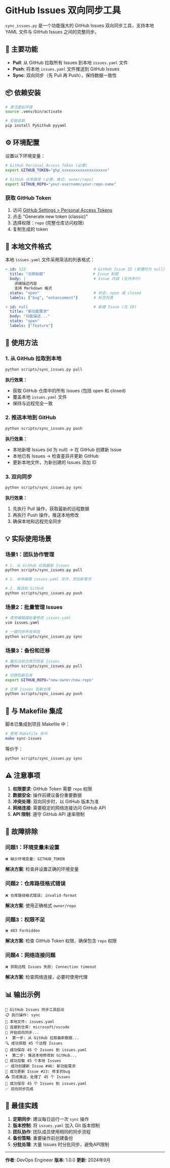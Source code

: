 # GitHub Issues 双向同步工具

`sync_issues.py` 是一个功能强大的 GitHub Issues 双向同步工具，支持本地 YAML 文件与 GitHub Issues 之间的完整同步。

## 🌟 主要功能

- **Pull**: 从 GitHub 拉取所有 Issues 到本地 `issues.yaml` 文件
- **Push**: 将本地 `issues.yaml` 文件推送到 GitHub Issues
- **Sync**: 双向同步（先 Pull 再 Push），保持数据一致性

## 📦 依赖安装

```bash
# 激活虚拟环境
source .venv/bin/activate

# 安装依赖
pip install PyGithub pyyaml
```

## ⚙️ 环境配置

设置以下环境变量：

```bash
# GitHub Personal Access Token (必需)
export GITHUB_TOKEN="ghp_xxxxxxxxxxxxxxxxxxxx"

# GitHub 仓库路径 (必需，格式: owner/repo)
export GITHUB_REPO="your-username/your-repo-name"
```

### 获取 GitHub Token

1. 访问 [GitHub Settings > Personal Access Tokens](https://github.com/settings/tokens)
2. 点击 "Generate new token (classic)"
3. 选择权限：`repo` (完整仓库访问权限)
4. 复制生成的 token

## 📄 本地文件格式

本地 `issues.yaml` 文件采用简洁的列表格式：

```yaml
- id: 123                              # GitHub Issue ID (新建时为 null)
  title: "示例标题"                     # Issue 标题
  body: |                              # Issue 内容 (支持多行)
    详细描述内容
    支持 Markdown 格式
  state: "open"                        # 状态: open 或 closed
  labels: ["bug", "enhancement"]       # 标签列表

- id: null                             # 新建 Issue (无 ID)
  title: "新功能需求"
  body: "功能描述..."
  state: "open"
  labels: ["feature"]
```

## 🚀 使用方法

### 1. 从 GitHub 拉取到本地

```bash
python scripts/sync_issues.py pull
```

**执行效果：**

- 获取 GitHub 仓库中的所有 Issues (包括 open 和 closed)
- 覆盖本地 `issues.yaml` 文件
- 保持与远程完全一致

### 2. 推送本地到 GitHub

```bash
python scripts/sync_issues.py push
```

**执行效果：**

- 本地新增 Issues (id 为 null) → 在 GitHub 创建新 Issue
- 本地已有 Issues → 检查差异并更新 GitHub
- 更新本地文件，为新创建的 Issues 添加 ID

### 3. 双向同步

```bash
python scripts/sync_issues.py sync
```

**执行效果：**

1. 先执行 Pull 操作，获取最新的远程数据
2. 再执行 Push 操作，推送本地修改
3. 确保本地和远程完全同步

## 💡 实际使用场景

### 场景1：团队协作管理

```bash
# 1. 从 GitHub 拉取最新 Issues
python scripts/sync_issues.py pull

# 2. 本地编辑 issues.yaml 文件，添加新需求

# 3. 推送到 GitHub
python scripts/sync_issues.py push
```

### 场景2：批量管理 Issues

```bash
# 使用编辑器批量修改 issues.yaml
vim issues.yaml

# 一键同步所有修改
python scripts/sync_issues.py sync
```

### 场景3：备份和迁移

```bash
# 备份当前仓库的所有 Issues
python scripts/sync_issues.py pull

# 切换到新仓库
export GITHUB_REPO="new-owner/new-repo"

# 迁移 Issues 到新仓库
python scripts/sync_issues.py push
```

## 🔧 与 Makefile 集成

脚本已集成到项目 Makefile 中：

```bash
# 使用 Makefile 命令
make sync-issues
```

等价于：

```bash
python scripts/sync_issues.py sync
```

## ⚠️ 注意事项

1. **权限要求**: GitHub Token 需要 `repo` 权限
2. **数据安全**: 操作前建议备份重要数据
3. **冲突处理**: 双向同步时，以 GitHub 版本为准
4. **网络连接**: 需要稳定的网络连接访问 GitHub API
5. **API 限制**: 遵守 GitHub API 速率限制

## 🐛 故障排除

### 问题1：环境变量未设置

```
❌ 缺少环境变量: GITHUB_TOKEN
```

**解决方案**: 检查并设置正确的环境变量

### 问题2：仓库路径格式错误

```
❌ 仓库路径格式错误: invalid-format
```

**解决方案**: 使用正确格式 `owner/repo`

### 问题3：权限不足

```
❌ 403 Forbidden
```

**解决方案**: 检查 GitHub Token 权限，确保包含 `repo` 权限

### 问题4：网络连接问题

```
❌ 获取远程 Issues 失败: Connection timeout
```

**解决方案**: 检查网络连接，必要时使用代理

## 📊 输出示例

```
🚀 GitHub Issues 同步工具启动
📋 执行操作: sync
📁 本地文件: issues.yaml
🔗 连接到仓库: microsoft/vscode
🔄 开始双向同步...
⬇️  第一步: 从 GitHub 拉取最新数据...
🔍 成功获取 45 个远程 Issues
💾 成功保存 45 个 Issues 到 issues.yaml
⬆️  第二步: 推送本地修改到 GitHub...
📂 成功加载 45 个本地 Issues
✅ 成功创建新 Issue #46: 新功能需求
🔄 成功更新 Issue #23: 修复的bug
📤 完成推送，处理了 45 个 Issues
💾 成功保存 45 个 Issues 到 issues.yaml
✅ 双向同步完成
```

## 🎯 最佳实践

1. **定期同步**: 建议每日运行一次 `sync` 操作
2. **版本控制**: 将 `issues.yaml` 加入 Git 版本控制
3. **团队协作**: 团队成员使用相同的同步流程
4. **备份策略**: 重要操作前创建备份
5. **分批处理**: 大量 Issues 时分批同步，避免API限制

---

**作者**: DevOps Engineer
**版本**: 1.0.0
**更新**: 2024年9月
